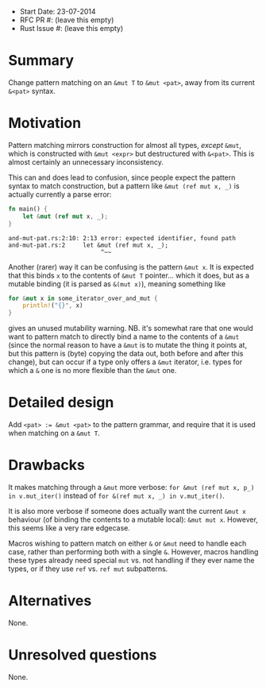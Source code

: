 - Start Date: 23-07-2014
- RFC PR #: (leave this empty)
- Rust Issue #: (leave this empty)

# Summary

Change pattern matching on an `&mut T` to `&mut <pat>`, away from its
current `&<pat>` syntax.

# Motivation

Pattern matching mirrors construction for almost all types, *except*
`&mut`, which is constructed with `&mut <expr>` but destructured with
`&<pat>`. This is almost certainly an unnecessary inconsistency.

This can and does lead to confusion, since people expect the pattern
syntax to match construction, but a pattern like `&mut (ref mut x, _)` is
actually currently a parse error:

```rust
fn main() {
    let &mut (ref mut x, _);
}
```

```
and-mut-pat.rs:2:10: 2:13 error: expected identifier, found path
and-mut-pat.rs:2     let &mut (ref mut x, _);
                          ^~~
```


Another (rarer) way it can be confusing is the pattern `&mut x`. It is
expected that this binds `x` to the contents of `&mut T`
pointer... which it does, but as a mutable binding (it is parsed as
`&(mut x)`), meaning something like

```rust
for &mut x in some_iterator_over_and_mut {
    println!("{}", x)
}
```

gives an unused mutability warning. NB. it's somewhat rare that one
would want to pattern match to directly bind a name to the contents of
a `&mut` (since the normal reason to have a `&mut` is to mutate the
thing it points at, but this pattern is (byte) copying the data out,
both before and after this change), but can occur if a type only
offers a `&mut` iterator, i.e. types for which a `&` one is no more
flexible than the `&mut` one.

# Detailed design

Add `<pat> := &mut <pat>` to the pattern grammar, and require that it is used
when matching on a `&mut T`.

# Drawbacks

It makes matching through a `&mut` more verbose: `for &mut (ref mut x,
p_) in v.mut_iter()` instead of `for &(ref mut x, _) in
v.mut_iter()`.

It is also more verbose if someone does actually want the current
`&mut x` behaviour (of binding the contents to a mutable local): `&mut
mut x`. However, this seems like a very rare edgecase.

Macros wishing to pattern match on either `&` or `&mut` need to handle
each case, rather than performing both with a single `&`. However,
macros handling these types already need special `mut` vs. not
handling if they ever name the types, or if they use `ref` vs. `ref
mut` subpatterns.

# Alternatives

None.

# Unresolved questions

None.
